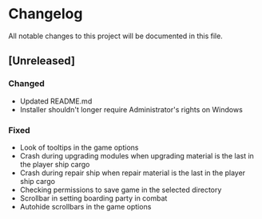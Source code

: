 # Changelog
All notable changes to this project will be documented in this file.

## [Unreleased]

### Changed
- Updated README.md
- Installer shouldn't longer require Administrator's rights on Windows

### Fixed
- Look of tooltips in the game options
- Crash during upgrading modules when upgrading material is the last in the
  player ship cargo
- Crash during repair ship when repair material is the last in the player
  ship cargo
- Checking permissions to save game in the selected directory
- Scrollbar in setting boarding party in combat
- Autohide scrollbars in the game options
